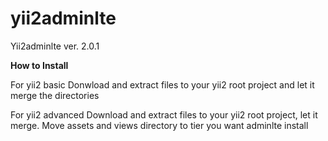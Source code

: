 # yii2adminlte

Yii2adminlte ver. 2.0.1

<b>How to Install</b>

For yii2 basic
Donwload and extract files to your yii2 root project and let it merge the directories

For yii2 advanced
Download and extract files to your yii2 root project, let it merge. Move assets and views directory to tier you want adminlte install
